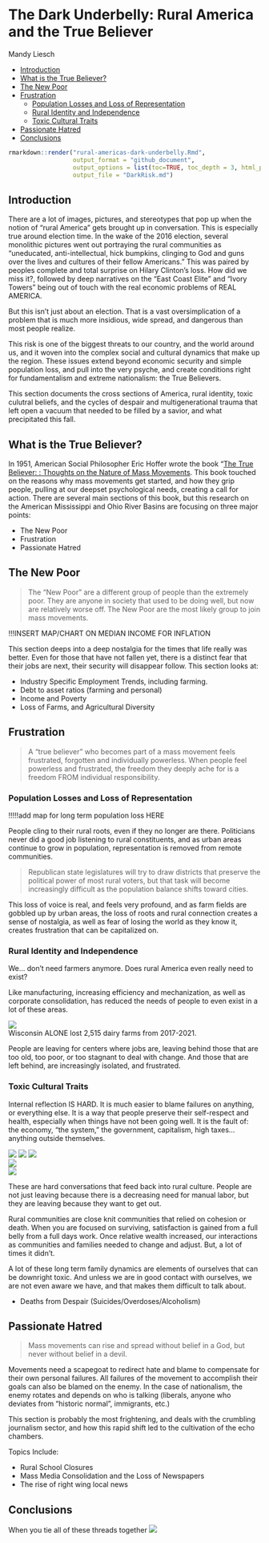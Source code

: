The Dark Underbelly: Rural America and the True Believer
================
Mandy Liesch

-   [Introduction](#introduction)
-   [What is the True Believer?](#what-is-the-true-believer)
-   [The New Poor](#the-new-poor)
-   [Frustration](#frustration)
    -   [Population Losses and Loss of
        Representation](#population-losses-and-loss-of-representation)
    -   [Rural Identity and
        Independence](#rural-identity-and-independence)
    -   [Toxic Cultural Traits](#toxic-cultural-traits)
-   [Passionate Hatred](#passionate-hatred)
-   [Conclusions](#conclusions)

``` r
rmarkdown::render("rural-americas-dark-underbelly.Rmd", 
                  output_format = "github_document", 
                  output_options = list(toc=TRUE, toc_depth = 3, html_preview=FALSE), 
                  output_file = "DarkRisk.md")
```

## Introduction

There are a lot of images, pictures, and stereotypes that pop up when
the notion of “rural America” gets brought up in conversation. This is
especially true around election time. In the wake of the 2016 election,
several monolithic pictures went out portraying the rural communities as
“uneducated, anti-intellectual, hick bumpkins, clinging to God and guns
over the lives and cultures of their fellow Americans.” This was paired
by peoples complete and total surprise on Hilary Clinton’s loss. How did
we miss it?, followed by deep narratives on the “East Coast Elite” and
“Ivory Towers” being out of touch with the real economic problems of
REAL AMERICA.

But this isn’t just about an election. That is a vast oversimplication
of a problem that is much more insidious, wide spread, and dangerous
than most people realize.

This risk is one of the biggest threats to our country, and the world
around us, and it woven into the complex social and cultural dynamics
that make up the region. These issues extend beyond economic security
and simple population loss, and pull into the very psyche, and create
conditions right for fundamentalism and extreme nationalism: the True
Believers.

This section documents the cross sections of America, rural identity,
toxic culutral beliefs, and the cycles of despair and multigenerational
trauma that left open a vacuum that needed to be filled by a savior, and
what precipitated this fall.

## What is the True Believer?

In 1951, American Social Philosopher Eric Hoffer wrote the book “[The
True Believer: : Thoughts on the Nature of Mass
Movements](https://en.wikipedia.org/wiki/The_True_Believer). This book
touched on the reasons why mass movements get started, and how they grip
people, pulling at our deepset psychological needs, creating a call for
action. There are several main sections of this book, but this research
on the American Mississippi and Ohio River Basins are focusing on three
major points:  
- The New Poor  
- Frustration  
- Passionate Hatred

## The New Poor

> The “New Poor” are a different group of people than the extremely
> poor. They are anyone in society that used to be doing well, but now
> are relatively worse off. The New Poor are the most likely group to
> join mass movements.

!!!INSERT MAP/CHART ON MEDIAN INCOME FOR INFLATION

This section deeps into a deep nostalgia for the times that life really
was better. Even for those that have not fallen yet, there is a distinct
fear that their jobs are next, their security will disappear follow.
This section looks at:  
- Industry Specific Employment Trends, including farming.  
- Debt to asset ratios (farming and personal)  
- Income and Poverty  
- Loss of Farms, and Agricultural Diversity

## Frustration

> A “true believer” who becomes part of a mass movement feels
> frustrated, forgotten and individually powerless. When people feel
> powerless and frustrated, the freedom they deeply ache for is a
> freedom FROM individual responsibility.

### Population Losses and Loss of Representation

!!!!!add map for long term population loss HERE

People cling to their rural roots, even if they no longer are there.
Politicians never did a good job listening to rural constituents, and as
urban areas continue to grow in population, representation is removed
from remote communities.

> Republican state legislatures will try to draw districts that preserve
> the political power of most rural voters, but that task will become
> increasingly difficult as the population balance shifts toward cities.

This loss of voice is real, and feels very profound, and as farm fields
are gobbled up by urban areas, the loss of roots and rural connection
creates a sense of nostalgia, as well as fear of losing the world as
they know it, creates frustration that can be capitalized on.

### Rural Identity and Independence

We… don’t need farmers anymore. Does rural America even really need to
exist?

Like manufacturing, increasing efficiency and mechanization, as well as
corporate consolidation, has reduced the needs of people to even exist
in a lot of these areas.

![](images/croplandCons.jpg)  
Wisconsin ALONE lost 2,515 dairy farms from 2017-2021.

People are leaving for centers where jobs are, leaving behind those that
are too old, too poor, or too stagnant to deal with change. And those
that are left behind, are increasingly isolated, and frustrated.

### Toxic Cultural Traits

Internal reflection IS HARD. It is much easier to blame failures on
anything, or everything else. It is a way that people preserve their
self-respect and health, especially when things have not been going
well. It is the fault of: the economy, “the system,” the government,
capitalism, high taxes… anything outside themselves.

![](images/drtaber1.jpg) ![](images/drtaber2.jpg)
![](images/drtaber3.jpg)  
![](images/drtaber4.jpg)  
![](images/drtaber5.jpg)

These are hard conversations that feed back into rural culture. People
are not just leaving because there is a decreasing need for manual
labor, but they are leaving because they want to get out.

Rural communities are close knit communities that relied on cohesion or
death. When you are focused on surviving, satisfaction is gained from a
full belly from a full days work. Once relative wealth increased, our
interactions as communities and families needed to change and adjust.
But, a lot of times it didn’t.

A lot of these long term family dynamics are elements of ourselves that
can be downright toxic. And unless we are in good contact with
ourselves, we are not even aware we have, and that makes them difficult
to talk about.

-   Deaths from Despair (Suicides/Overdoses/Alcoholism)

## Passionate Hatred

> Mass movements can rise and spread without belief in a God, but never
> without belief in a devil.

Movements need a scapegoat to redirect hate and blame to compensate for
their own personal failures. All failures of the movement to accomplish
their goals can also be blamed on the enemy. In the case of nationalism,
the enemy rotates and depends on who is talking (liberals, anyone who
deviates from “historic normal”, immigrants, etc.)

This section is probably the most frightening, and deals with the
crumbling journalism sector, and how this rapid shift led to the
cultivation of the echo chambers.

Topics Include:  
- Rural School Closures  
- Mass Media Consolidation and the Loss of Newspapers  
- The rise of right wing local news

## Conclusions

When you tie all of these threads together ![](images/trumpsSupport.jpg)
